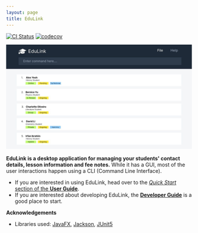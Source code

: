 ```yaml
---
layout: page
title: EduLink
---
```


[![CI Status](https://github.com/AY2526S1-CS2103T-W08-3/tp/actions/workflows/gradle.yml/badge.svg?branch=master)](https://github.com/AY2526S1-CS2103T-W08-3/tp/actions/workflows/gradle.yml)
[![codecov](https://codecov.io/github/AY2526S1-CS2103T-W08-3/tp/graph/badge.svg?token=3W2I1X7V78)](https://codecov.io/github/AY2526S1-CS2103T-W08-3/tp)

![Ui](images/Ui.png)

**EduLink is a desktop application for managing your students' contact details, lesson information and fee notes.** While it has a GUI, most of the user interactions happen using a CLI (Command Line Interface).

* If you are interested in using EduLink, head over to the [_Quick Start_ section of the **User Guide**](UserGuide.html#quick-start).
* If you are interested about developing EduLink, the [**Developer Guide**](DeveloperGuide.html) is a good place to start.


**Acknowledgements**

* Libraries used: [JavaFX](https://openjfx.io/), [Jackson](https://github.com/FasterXML/jackson), [JUnit5](https://github.com/junit-team/junit5)
